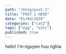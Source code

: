 ```yaml
---
path: "/blog/post-1"
title: "POST 1 HERE"
date: "01/04/2020"
categories: ["cat2"]
tags: ["egg", "wiki"]
published: true
---
```


hello! i'm nguyen huu nghia

